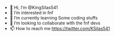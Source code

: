 - 👋 Hi, I’m @KingSilas541
- 👀 I’m interested in fnf
- 🌱 I’m currently learning Some coding stuffs
- 💞️ I’m looking to collaborate with the fnf devs
- 📫 How to reach me https://twitter.com/KSilas541

<!---
KingSilas541/KingSilas541 is a ✨ special ✨ repository because its `README.md` (this file) appears on your GitHub profile.
You can click the Preview link to take a look at your changes.
--->

